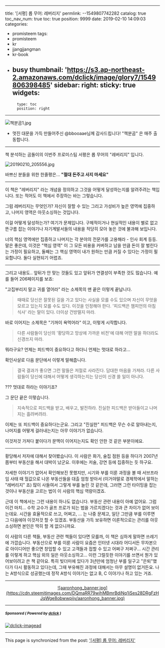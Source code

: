 
---
title: '[서평] 롭 무어: 레버리지'
permlink: --1549807742282
catalog: true
toc_nav_num: true
toc: true
position: 9999
date: 2019-02-10 14:09:03
categories:
- promisteem
tags:
- promisteem
- kr
- jjangjjangman
- kr-book
- busy
thumbnail: 'https://s3.ap-northeast-2.amazonaws.com/dclick/image/glory7/1549806398485'
sidebar:
    right:
        sticky: true
widgets:
    -
        type: toc
        position: right
---


![책분곰1.jpg](https://s3.ap-northeast-2.amazonaws.com/dclick/image/glory7/1549806398485)
<br>

* 멋진 대문을 가득 만들어주신 @bbooaae님께 감사드립니다! "책분곰" 은 매주 출동합니다.

---

책 분석하는 곰돌이의 이번주 프로미스팀 서평은 롭 무어의 "레버리지" 입니다. 

![20190210_205556.jpg](https://s3.ap-northeast-2.amazonaws.com/dclick/image/glory7/1549806525790)
<br>

바쁘신 분들을 위한 한줄평은... **"절대 돈주고 사지 마세요"** 

---

이 책은 "레버리지" 라는 개념을 정의하고 그것을 어떻게 달성하는지를 알려주려는 책입니다. 또는 적어도 이 책에서 주장하는 바는 그렇습니다.

그럼 레버리지는 무엇인가? 자신이 잘할 수 있는 그리고 가성비가 높은 영역에 집중하고, 나머지 영역은 아웃소싱하는 것입니다.

이걸 어떻게 달성하는가? 여기가 문제입니다. 구체적이거나 현실적인 내용이 별로 없고 뜬구름 잡는 이야기나 자기계발서들의 내용을 적당히 모아 놓은 것에 불과해 보입니다.

너의 핵심 영역에만 집중하고 나머지는 각 분야의 전문가를 고용해라 - 인사 회계 등등. 말은 좋은데, 이것은 "핵심 영역" 이 그 모든 비용을 커버하고 남을 만큼 돈이 잘 벌린다는 가정이 필요하고, 둘째는 그 핵심 영역이 내가 원하는 만큼 커질 수 있다는 가정이 필요합니다. 둘다 실현되기 어렵죠.

---

그리고 내용도.. 앞뒤가 안 맞는 것들도 있고 앞뒤가 연결성이 부족한 것도 많습니다. 예를 들어 206페이지를 보죠:

"고집부리지 말고 귀를 열어라" 라는 소제목의 맨 끝은 이렇게 끝납니다.

>때때로 당신은 잘못된 길을 가고 있다는 사실을 모를 수도 있으며 자신이 무엇을 모르고 있는지 모를 수도 있다. 이것을 인정해야 한다. '피드백은 챔피언의 아침 식사' 라는 말이 있다. 더이상 건방떨지 마라.

바로 이어지는 소제목은 "기꺼이 욕먹어라" 이고, 이렇게 시작합니다.

>다른 사람들이 당신의 '황당하고 망상에 가까운 비전'에 대해 어떤 말을 하더라도 신경쓰지 마라.

뭐라구요? 언제는 피드백이 중요하다고 하더니 언제는 멋대로 하라고...

확인사살로 다음 문단에서 이렇게 말해줍니다.

>결국 결과가 좋으면 그런 말들은 저절로 사라진다. 담대한 마음을 가져라. 다른 사람들이 당신에 대해서 어떻게 생각하는지는 당신이 신경 쓸 일이 아니다.

??? 멋대로 하라는 이야기죠?

그 문단 끝은 이렇습니다.

>지속적으로 피드백을 받고, 배우고, 발전하라. 진실한 피드백은 받아들이고 나머지는 흘려버려라.

이제는 또 피드백이 중요하다는군요. 그리고 "진실한" 피드백은 무슨 수로 알아내는지, 나머지를 어떻게 걸러내는지는 아무 이야기가 없습니다.

이것저것 가져다 붙이다가 문맥이 이어지는지도 확인 안한 것 같은 부분이에요.

---

황당해서 저자에 대해서 찾아봤습니다. 이 사람은 화가, 술집 점원 등을 하다가 2007년쯤부터 부동산을 해서 대박이 났군요. 이후에는 저술, 강연 등에 집중하는 듯 하구요.

자세한 이야기가 없어서 확인해보진 못했지만, 시기와 부를 이룬 과정을 볼 때 서브프라임 사태 때 헐값으로 나온 부동산들을 대출 엄청 받아서 (이거야말로 경제학에서 말하는 "레버리지" 죠) 많이 사들여서 그렇게 부를 늘린 것 같은데, 그러면 그런 타이밍을 잡는 것이나 부동산을 고르는 법이 이 사람의 핵심 역량이겠죠. 

근데 이 책에서는 그런 내용이 하나도 없습니다. 부동산 관련 내용이 아예 없어요. 그럼 이건 마치... 수학 교수가 골프 프로가 되는 법을 가르치겠다는 것과 큰 차이가 없어 보이는데요. 시간을 효율적으로 쓰고, 어쩌고, ... 는 나중 문제고, 일단 그만큼 부를 이루면 그 다음에야 이것저것 할 수 있겠죠. 부동산을 가득 보유하면 이론적으로는 관리를 아웃소싱하면 본인은 딱히 할 게 없으니까요.

이 사람의 다른 책들, 부동산 관련 책들이 있다면 모를까, 이 책은 심하게 말하면 쓰레기에 가깝습니다. 부동산으로 부를 이룬 사람이 요즘은 인터넷 시대라 어디서든 무자본으로 아이디어만 좋으면 창업할 수 있고 고객들과 접할 수 있고 어쩌구 저쩌구... 시간 관리를 이렇게 하고 핵심 외의 일은 아웃소싱하고... 이런 그럴듯한 이야기를 쓰면서 뭔가 있어보이려고 쓴 책 같아요. 특히 빚더미에 있다가 3년만에 엄청난 부를 일구고 "은퇴"했다가 다시 활동하고 있다는데, 그때 부유해진 과정에 대해서는 아무 설명이 없거든요. 나는 A방식으로 성공했는데 정작 A방식 이야기는 없고 B, C 이야기나 하고 있는 거죠.

---


<center><a href="https://www.gopax.co.kr">![aaronhong_banner.jpg](https://cdn.steemitimages.com/DQmaRR79wihMBmrBdiNq1iSes28DRgFzHJqWge8obwwpijv/aaronhong_banner.jpg)</a></center>

---

#####  <sub> **Sponsored ( Powered by [dclick](https://www.dclick.io) )** </sub>
[![dclick-imagead](https://steemitimages.com/0x0/https://cdn.steemitimages.com/DQmSwkE4cySARFCKdemZWVwyk8dxh7HeDNiqwuVmWR3RBXE/Group%205.png)](https://api.dclick.io/v1/c?x=eyJhbGciOiJIUzI1NiIsInR5cCI6IkpXVCJ9.eyJjIjoiZ2xvcnk3IiwicyI6Ii0tMTU0OTgwNzc0MjI4MiIsImEiOlsiaS0yIl0sInVybCI6Imh0dHBzOi8vd3d3LmRjbGljay5pbyIsImlhdCI6MTU0OTgwNzc0MiwiZXhwIjoxODY1MTY3NzQyfQ.JDt_ORwYhTbp8LEWywDtNH652ovOkS_jVGP8bB_-4wI)

- - -

This page is synchronized from the post: ['[서평] 롭 무어: 레버리지'](https://steemit.com/@glory7/--1549807742282)
